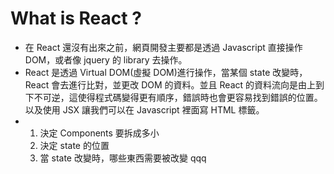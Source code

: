 # What is React ?

- 在 React 還沒有出來之前，網頁開發主要都是透過 Javascript 直接操作 DOM，或者像 jquery 的 library 去操作。
- React 是透過 Virtual DOM(虛擬 DOM)進行操作，當某個 state 改變時，React 會去進行比對，並更改 DOM 的資料。並且 React 的資料流向是由上到下不可逆，這使得程式碼變得更有順序，錯誤時也會更容易找到錯誤的位置。以及使用 JSX 讓我們可以在 Javascript 裡面寫 HTML 標籤。
- 1. 決定 Components 要拆成多小
  2. 決定 state 的位置
  3. 當 state 改變時，哪些東西需要被改變
     qqq
